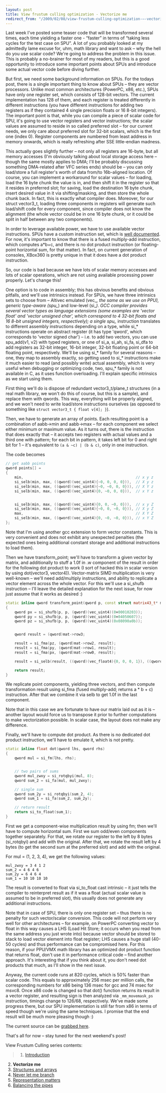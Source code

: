 ```yaml
---
layout: post
title: View frustum culling optimization - Vectorize me
redirect_from: "/2009/02/08/view-frustum-culling-optimization-–-vectorize-me/"
---
```


Last week I've posted some teaser code that will be transformed several times, each time yielding a faster one - “faster” in terms of “taking less cycles for the test case on SPU”. A lot of you probably looked at my admittedly lame excuse for, uhm, math library and want to ask – why the hell do you use scalar code? We're going to address the problem in this issue. This is probably a no-brainer for most of my readers, but this is a good opportunity to introduce some important points about SPUs and introduce some actual vector code before diving further.

But first, we need some background information on SPUs. For the todays post, there is a single important thing to know about SPUs – they are vector processors. Unlike most common architectures (PowerPC, x86, etc.), SPUs have only one register set, which consists of 128-bit vectors. The current implementation has 128 of them, and each register is treated differently in different instructions (you have different instructions for adding two registers as if they contained 4 single precision floats or 16 8-bit integers). The important point is that, while you can compile a piece of scalar code for SPU, it's going to use vector registers and vector instructions; the scalar values are assumed to reside in so called preferred slot – for our current needs, we only care about preferred slot for 32-bit scalars, which is the first one (index 0). Register components are numbered from least address in memory onwards, which is really refreshing after SSE little-endian madness.

This actually goes slightly further – not only all registers are 16-byte, but all memory accesses (I'm obviously talking about local storage access here – though the same mostly applies to DMA; I'll be probably discussing something DMA-related after VFC series ends) should be – you can only load/store a full register's worth of data from/to 16b-aligned location. Of course, you can implement a workaround for scalar values – for loading, load the 16 byte chunk the value is in, and then shift it in the register so that it resides in preferred slot; for saving, load the destination 16 byte chunk, insert desired value in it via shifting/masking, and then store the whole chunk back. In fact, this is exactly what compiler does. Moreover, for our struct vector3_t, loading three components in registers will generate such load/shift code for every component, since compiler does not know the alignment (the whole vector could be in one 16 byte chunk, or it could be split in half between any two components).

In order to leverage available power, we have to use available vector instructions. SPUs have a custom instruction set, which is [well documented](http://www-01.ibm.com/chips/techlib/techlib.nsf/techdocs/76CA6C7304210F3987257060006F2C44). For now, it's important to know that there is a fused multiply-add instruction, which computes a*b+c, and there is no dot product instruction (or floating-point horizontal sum, for that matter). In fact, on current generation of consoles, XBox360 is pretty unique in that it does have a dot product instruction.

So, our code is bad because we have lots of scalar memory accesses and lots of scalar operations, which are not using available processing power properly. Let's change this!

One option is to code in assembly; this has obvious benefits and obvious pitfalls, and we'll use intrinsics instead. For SPUs, we have three intrinsics sets to choose from – Altivec emulated (vec_*, the same as we use on PPU), generic type-aware (spu_*) and low-level (si_*). GCC compiler provides several vector types as language extensions (some examples are 'vector float' and 'vector unsigned char', which correspond to 4 32-bit floats and 16 8-bit unsigned integers, respectively); a single spu_* instruction translates to different assembly instructions depending on a type, while si_* instructions operate on abstract register (it has type 'qword', which corresponds to 'vector signed char') – i.e. to add two vectors, you can use spu_add(v1, v2) with typed registers, or one of si_a, si_ah, si_fa, si_dfa to add registers as 32-bit integer, 16-bit integer, 32-bit floating point or 64-bit floating point, respectively. We'll be using si_* family for several reasons – one, they map to assembly exactly, so getting used to si_* instructions make it much easier to read (and possibly write) actual assembly, which is very useful when debugging or optimizing code, two, spu_* family is not available in C, as it uses function overloading. I'll explain specific intrinsics as we start using them.

First thing we'll do is dispose of redundant vector3_t/plane_t structures (in a real math library, we won't do this of course, but this is a sample), and replace them with qwords. This way, everything will be properly aligned, and we won't need to write load/store instructions ourselves (as opposed to something like `struct vector3_t { float v[4]; }`).

Then, we have to generate an array of points. Each resulting point is a combination of aabb->min and aabb->max – for each component we select either minimum or maximum value. As it turns out, there is the instruction that does exactly that – it accepts two registers with actual values and a third one with pattern; for each bit in pattern, it takes left bit for 0 and right bit for 1 – it's equivalent to `(a & ~c) | (b & c)`, only in one instruction.

The code becomes

```cpp
// get aabb points
qword points[] =
{
    min,                                                   // x y z
    si_selb(min, max, ((qword)(vec_uint4){~0, 0, 0, 0})),  // X y z
    si_selb(min, max, ((qword)(vec_uint4){~0, ~0, 0, 0})), // X Y z
    si_selb(min, max, ((qword)(vec_uint4){0, ~0, 0, 0})),  // x Y z


    si_selb(min, max, ((qword)(vec_uint4){0, 0, ~0, 0})),  // x y Z
    si_selb(min, max, ((qword)(vec_uint4){~0, 0, ~0, 0})), // X y Z
    max,                                                   // X Y Z
    si_selb(min, max, ((qword)(vec_uint4){0, ~0, ~0, 0})), // x Y Z
};
```

Note that I'm using another gcc extension to form vector constants. This is very convenient and does not exhibit any unexpected penalties (the expected ones being additional constant storage and additional instructions to load them).

Then we have transform_point; we'll have to transform a given vector by matrix, and additionally to stuff a 1.0f in .w component of the result in order for the following dot product to work (I sort of hacked this in scalar version by using dot(vector3, vector4)). Vector-matrix SIMD multiplication is very well-known – we'll need add/multiply instructions, and ability to replicate a vector element across the whole vector. For this we'll use a si_shufb instruction – I'll leave the detailed explanation for the next issue, for now just assume that it works as desired :)

```cpp
static inline qword transform_point(qword p, const struct matrix43_t* mat)
{
    qword px = si_shufb(p, p, (qword)(vec_uint4)(0×00010203));
    qword py = si_shufb(p, p, (qword)(vec_uint4)(0×04050607));
    qword pz = si_shufb(p, p, (qword)(vec_uint4)(0x08090a0b));


    qword result = (qword)mat->row3;

    result = si_fma(pz, (qword)mat->row2, result);
    result = si_fma(py, (qword)mat->row1, result);
    result = si_fma(px, (qword)mat->row0, result);

    result = si_selb(result, ((qword)(vec_float4){0, 0, 0, 1}), ((qword)(vec_uint4){0, 0, 0, ~0}));

    return result;
}
```

We replicate point components, yielding three vectors, and then compute transformation result using si_fma (fused multiply-add; returns a * b + c) instruction. After that we combine it via selb to get 1.0f in the last component.  
  
Note that in this case we are fortunate to have our matrix laid out as it is – another layout would force us to transpose it prior to further computations to make vectorization possible. In scalar case, the layout does not make any difference.

Finally, we'll have to compute dot product. As there is no dedicated dot product instruction, we'll have to emulate it, which is not pretty.

```cpp
static inline float dot(qword lhs, qword rhs)
{
    qword mul = si_fm(lhs, rhs);


    // two pairs of sums
    qword mul_zwxy = si_rotqbyi(mul, 8);
    qword sum_2 = si_fa(mul, mul_zwxy);

    // single sum
    qword sum_2y = si_rotqbyi(sum_2, 4);
    qword sum_1 = si_fa(sum_2, sum_2y);

    // return result
    return si_to_float(sum_1);
}
```

First we get a component-wise multiplication result by using fm; then we'll have to compute horizontal sum. First we sum odd/even components together separately. For that, we rotate our register to the left by 8 bytes (si_rotqbyi) and add with the original. After that, we rotate the result left by 4 bytes (to get the second sum at the preferred slot) and add with the original.

For mul = (1, 2, 3, 4), we get the following values:

```
mul_zwxy = 3 4 1 2
sum_2 = 4 6 4 6
sum_2y = 6 4 6 4
sum_1 = 10 10 10 10
```

The result is converted to float via si_to_float cast intrinsic – it just tells the compiler to reinterpret result as if it was a float (actual scalar value is assumed to be in preferred slot), this usually does not generate any additional instructions.

Note that in case of SPU, there is only one register set – thus there is no penalty for such vector/scalar conversion. This code will not perform very well for other architectures – for example, on PowerPC converting vector to float in this way causes a LHS (Load Hit Store; it occurs when you read from the same address you just wrote into) because vector should be stored to stack to load vector element into float register; LHS causes a huge stall (40-50 cycles) and thus performance can be compromised here. For this reason, if your PPU/VMX math library has an optimized dot product function that returns float, don't use it in performance critical code – find another approach. It's interesting that if you think about it, you don't need dot products that much, as I'll show in the next issue.

Anyway, the current code runs at 820 cycles, which is 50% faster than scalar code. This equals to approximately 256 msec per million calls, the corresponding numbers for x86 being 136 msec for gcc and 74 msec for msvc8. Once x86 code is changed so that dot() function returns its result in a vector register, and resulting sign is then analyzed via `_mm_movemask_ps` instruction, timings change to 126/68, respectively. We've made some progress there, but our SPU implementation is still far from x86 in terms of speed though we're using the same techniques. I promise that the end result will be much more pleasing though :)

The current source can be [grabbed here](http://www.everfall.com/paste/id.php?9cn4737gz8or).

That's all for now – stay tuned for the next weekend's post!

View Frustum Culling series contents:

>1. [Introduction](/2009/01/31/view-frustum-culling-optimization-introduction/)
2. **Vectorize me**
3. [Structures and arrays](/2009/02/15/view-frustum-culling-optimization-structures-and-arrays/)
4. [Never let me branch](/2009/03/01/view-frustum-culling-optimization-never-let-me-branch/)
5. [Representation matters](/2009/03/15/view-frustum-culling-optimization-representation-matters/)
6. [Balancing the pipes](/2010/09/11/view-frustum-culling-optimization-balancing-the-pipes/)